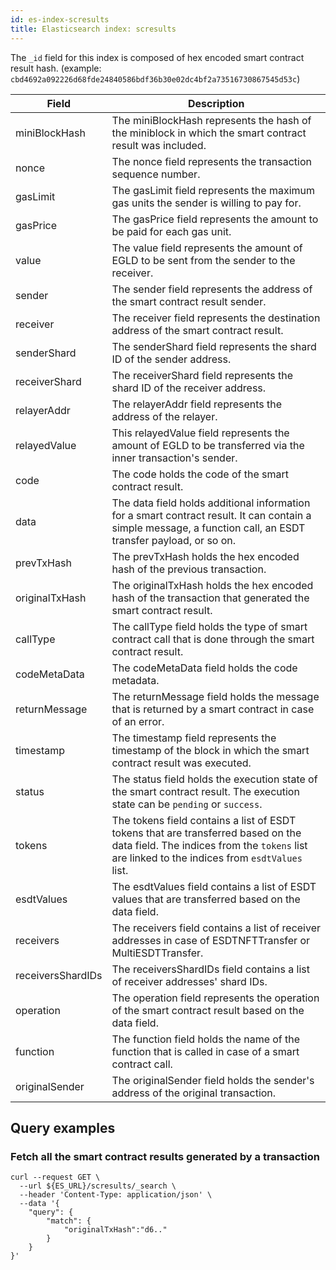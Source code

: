 ```yaml
---
id: es-index-scresults
title: Elasticsearch index: scresults
---
```


The `_id` field for this index is composed of hex encoded smart contract result hash.
(example: `cbd4692a092226d68fde24840586bdf36b30e02dc4bf2a73516730867545d53c`)


| Field             | Description                                                                                                                                                                           |
|-------------------|---------------------------------------------------------------------------------------------------------------------------------------------------------------------------------------|
| miniBlockHash     | The miniBlockHash represents the hash of the miniblock in which the smart contract result was included.                                                                               |
| nonce             | The nonce field represents the transaction sequence number.                                                                                                                           |
| gasLimit          | The gasLimit field represents the maximum gas units the sender is willing to pay for.                                                                                                 |
| gasPrice          | The gasPrice field represents the amount to be paid for each gas unit.                                                                                                                |
| value             | The value field represents the amount of EGLD to be sent from the sender to the receiver.                                                                                             |
| sender            | The sender field represents the address of the smart contract result sender.                                                                                                          |
| receiver          | The receiver field represents the destination address of the smart contract result.                                                                                                   |
| senderShard       | The senderShard field represents the shard ID of the sender address.                                                                                                                  |
| receiverShard     | The receiverShard field represents the shard ID of the receiver address.                                                                                                              |
| relayerAddr       | The relayerAddr field represents the address of the relayer.                                                                                                                          |
| relayedValue      | This relayedValue field represents the amount of EGLD to be transferred via the inner transaction's sender.                                                                           |
| code              | The code holds the code of the smart contract result.                                                                                                                                 |
| data              | The data field holds additional information for a smart contract result. It can contain a simple message, a function call, an ESDT transfer payload, or so on.                        |
| prevTxHash        | The prevTxHash holds the hex encoded hash of the previous transaction.                                                                                                                |
| originalTxHash    | The originalTxHash holds the hex encoded hash of the transaction that generated the smart contract result.                                                                            |
| callType          | The callType field holds the type of smart contract call that is done through the smart contract result.                                                                              |
| codeMetaData      | The codeMetaData field holds the code metadata.                                                                                                                                       |
| returnMessage     | The returnMessage field holds the message that is returned by a smart contract in case of an error.                                                                                   |
| timestamp         | The timestamp field represents the timestamp of the block in which the smart contract result was executed.                                                                            |
| status            | The status field holds the execution state of the smart contract result. The execution state can be `pending` or `success`.                                                           |
| tokens            | The tokens field contains a list of ESDT tokens that are transferred based on the data field. The indices from the `tokens` list are linked to the indices from `esdtValues` list.  |
| esdtValues        | The esdtValues field contains a list of ESDT values that are transferred based on the data field.                                                                                     |
| receivers         | The receivers field contains a list of receiver addresses in case of ESDTNFTTransfer or MultiESDTTransfer.                                                                            |
| receiversShardIDs | The receiversShardIDs field contains a list of receiver addresses' shard IDs.                                                                                                         |
| operation         | The operation field represents the operation of the smart contract result based on the data field.                                                                                    |
| function          | The function field holds the name of the function that is called in case of a smart contract call.                                                                                    |
| originalSender    | The originalSender field holds the sender's address of the original transaction.                                                                                                      |


## Query examples

### Fetch all the smart contract results generated by a transaction

```
curl --request GET \
  --url ${ES_URL}/scresults/_search \
  --header 'Content-Type: application/json' \
  --data '{
	"query": {
		"match": {
			"originalTxHash":"d6.."
		}
	}
}'
```
